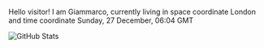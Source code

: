 Hello visitor! I am Giammarco, currently living in space coordinate London and time coordinate Sunday, 27 December, 06:04 GMT

![GitHub Stats](https://github-readme-stats.vercel.app/api?username=grcasanova)
